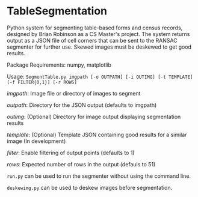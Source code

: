 # TableSegmentation

Python system for segmenting table-based forms and census records, designed by Brian Robinson as a CS Master's project.
The system returns output as a JSON file of cell corners that can be sent to the RANSAC segmenter for further use.
Skewed images must be deskewed to get good results.

Package Requirements: numpy, matplotlib

Usage: `SegmentTable.py imgpath [-o OUTPATH] [-i OUTIMG] [-t TEMPLATE] [-f FILTER{0,1}] [-r ROWS]`

*imgpath*: Image file or directory of images to segment

*outpath*: Directory for the JSON output (defaults to imgpath)

*outimg*: (Optional) Directory for image output displaying segmentation results

*template*: (Optional) Template JSON containing good results for a similar image (In development)

*filter*: Enable filtering of output points (defaults to 1)

*rows*: Expected number of rows in the output (defauls to 51)

`run.py` can be used to run the segmenter without using the command line.

`deskewimg.py` can be used to deskew images before segmentation.
